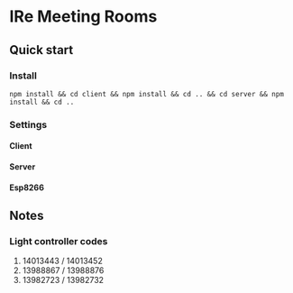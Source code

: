 # IRe Meeting Rooms

## Quick start

### Install
```
npm install && cd client && npm install && cd .. && cd server && npm install && cd ..
```
### Settings
#### Client
#### Server
#### Esp8266
## Notes

### Light controller codes
1. 14013443 / 14013452
2. 13988867 / 13988876
3. 13982723 / 13982732

